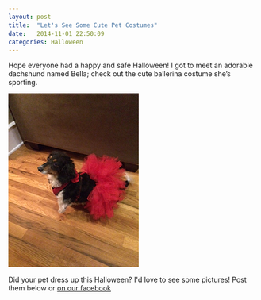 ```yaml
---
layout: post
title:  "Let's See Some Cute Pet Costumes"
date:   2014-11-01 22:50:09
categories: Halloween
---
```

Hope everyone had a happy and safe Halloween! I got to meet an adorable dachshund named Bella; check out the cute ballerina costume she’s sporting.

![Bella](/post_images/bella.jpg "Bella")

Did your pet dress up this Halloween? I'd love to see some pictures! Post them below or [on our facebook](http://www.facebook.com/nextdoorpetsitters)
